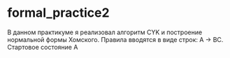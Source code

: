 # formal_practice2
В данном практикуме я реализовал алгоритм CYK и построение нормальной формы Хомского.
Правила вводятся в виде строк: A -> BC.
Стартовое состояние A
